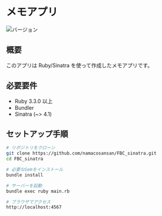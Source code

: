 # メモアプリ

![バージョン](https://img.shields.io/badge/version-1.0.0-blue)

## 概要
このアプリは Ruby/Sinatra を使って作成したメモアプリです。  

## 必要要件
- Ruby 3.3.0 以上
- Bundler
- Sinatra (~> 4.1)


## セットアップ手順
```bash
# リポジトリをクローン
git clone https://github.com/namacosansan/FBC_sinatra.git
cd FBC_sinatra

# 必要なGemをインストール
bundle install

# サーバーを起動
bundle exec ruby main.rb

# ブラウザでアクセス
http://localhost:4567
